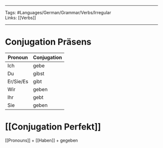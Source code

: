 ___
Tags: #Languages/German/Grammar/Verbs/Irregular  
Links: [[Verbs]]
___
# Conjugation Präsens
Pronoun|Conjugation
------------ | ------------
Ich | gebe
Du | gibst
Er/Sie/Es | gibt
Wir | geben
Ihr | gebt
Sie | geben


# [[Conjugation Perfekt]]
[[Pronouns]] + [[Haben]] + gegeben